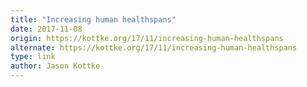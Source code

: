 ```yaml
---
title: "Increasing human healthspans"
date: 2017-11-08
origin: https://kottke.org/17/11/increasing-human-healthspans
alternate: https://kottke.org/17/11/increasing-human-healthspans
type: link
author: Jason Kottke
---
```


